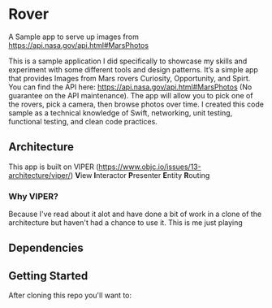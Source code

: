 # Rover
A Sample app to serve up images from https://api.nasa.gov/api.html#MarsPhotos

This is a sample application I did specifically to showcase my skills and experiment with some different tools and design patterns. It’s a simple app that provides Images from Mars rovers Curiosity, Opportunity, and Spirt. You can find the API here: https://api.nasa.gov/api.html#MarsPhotos (No guarantee on the API maintenance). The app will allow you to pick one of the rovers, pick a camera, then browse photos over time. I created this code sample as a technical knowledge of Swift, networking, unit testing, functional testing, and clean code practices.

## Architecture
This app is built on VIPER (https://www.objc.io/issues/13-architecture/viper/)
**V**iew
**I**nteractor
**P**resenter 
**E**ntity
**R**outing

### Why VIPER? 
Because I've read about it alot and have done a bit of work in a clone of the architecture but haven't had a chance to use it. This is me just playing

## Dependencies

## Getting Started
After cloning this repo you'll want to:

